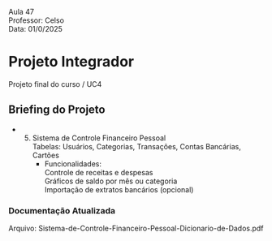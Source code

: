 Aula 47    
Professor: Celso    
Data: 01/0/2025    

# Projeto Integrador   
Projeto final do curso / UC4     

## Briefing do Projeto    
- 5. Sistema de Controle Financeiro Pessoal    
     Tabelas: Usuários, Categorias, Transações, Contas Bancárias, Cartões    
     - Funcionalidades:    
       Controle de receitas e despesas    
       Gráficos de saldo por mês ou categoria    
       Importação de extratos bancários (opcional)    

### Documentação Atualizada    
Arquivo: Sistema-de-Controle-Financeiro-Pessoal-Dicionario-de-Dados.pdf       



